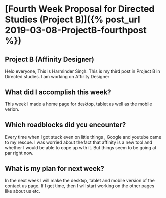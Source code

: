 # [Fourth Week Proposal for Directed Studies (Project B)]({% post_url 2019-03-08-ProjectB-fourthpost %})

## Project B (Affinity Designer)

Helo everyone, This is Harminder Singh. This is my third post in Project B in Directed studies. I am working
on Affinity Designer




## What did I accomplish this week? 

This week I made a home page for desktop, tablet as well as the mobile verion. 




## Which roadblocks did you encounter?

Every time when I got stuck even on little things , Google and youtube came to my rescue. I was worried about the
fact that affinity is a new tool and whether I would be able to cope up with it. But things seem to be going
at par right now.




## What is my plan for next week?

In the next week I will make the desktop, tablet and mobile version of the contact us page. If I get time, then I 
will start working on the other pages like about us etc.
